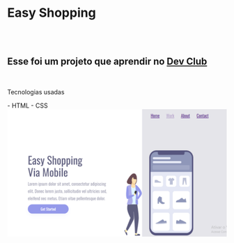 <h1>Easy Shopping</h1>
<br>
<br>
<h2>Esse foi um projeto que aprendir no <a href="https://rodolfomori.com.br/DevClub">Dev Club</a></h2>
<br>
<p>Tecnologias usadas</p>
- HTML
- CSS
<br>
<img src="https://github.com/HelioBorges26/Easy-Shopping/blob/main/assets/desktop.png?raw=true"/>

